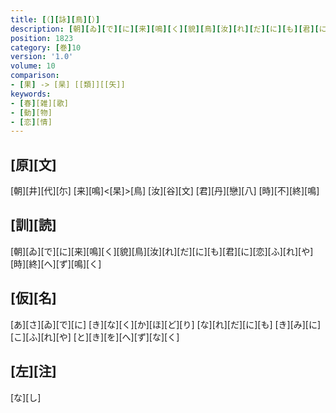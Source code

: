 ```yaml
---
title: [（][詠][鳥][）]
description: [朝][ゐ][で][に][来][鳴][く][貌][鳥][汝][れ][だ][に][も][君][に][恋][ふ][れ][や][時][終][へ][ず][鳴][く]
position: 1823
category: [巻]10
version: '1.0'
volume: 10
comparison:
- [果] -> [杲] [[類]][[矢]]
keywords:
- [春][雑][歌]
- [動][物]
- [恋][情]
---
```


## [原][文]

[朝][井][代][尓] [来][鳴]<[杲]>[鳥] [汝][谷][文] [君][丹][戀][八] [時][不][終][鳴]

## [訓][読]

[朝][ゐ][で][に][来][鳴][く][貌][鳥][汝][れ][だ][に][も][君][に][恋][ふ][れ][や][時][終][へ][ず][鳴][く]

## [仮][名]

[あ][さ][ゐ][で][に] [き][な][く][か][ほ][ど][り] [な][れ][だ][に][も] [き][み][に][こ][ふ][れ][や] [と][き][を][へ][ず][な][く]

## [左][注]

[な][し]
